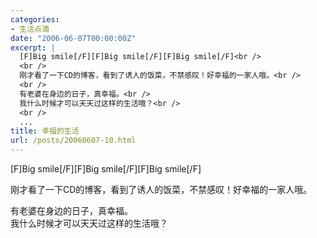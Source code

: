 ```yaml
---
categories:
- 生活点滴
date: "2006-06-07T00:00:00Z"
excerpt: |
  [F]Big smile[/F][F]Big smile[/F][F]Big smile[/F]<br />
  <br />
  刚才看了一下CD的博客，看到了诱人的饭菜，不禁感叹！好幸福的一家人哦。<br />
  <br />
  有老婆在身边的日子，真幸福。<br />
  我什么时候才可以天天过这样的生活哦？<br />
  <br />
  ...
title: 幸福的生活
url: /posts/20060607-10.html
---
```

\[F]Big smile[/F\]\[F\]Big smile\[/F\]\[F\]Big smile[/F]

刚才看了一下CD的博客，看到了诱人的饭菜，不禁感叹！好幸福的一家人哦。

有老婆在身边的日子，真幸福。  
我什么时候才可以天天过这样的生活哦？